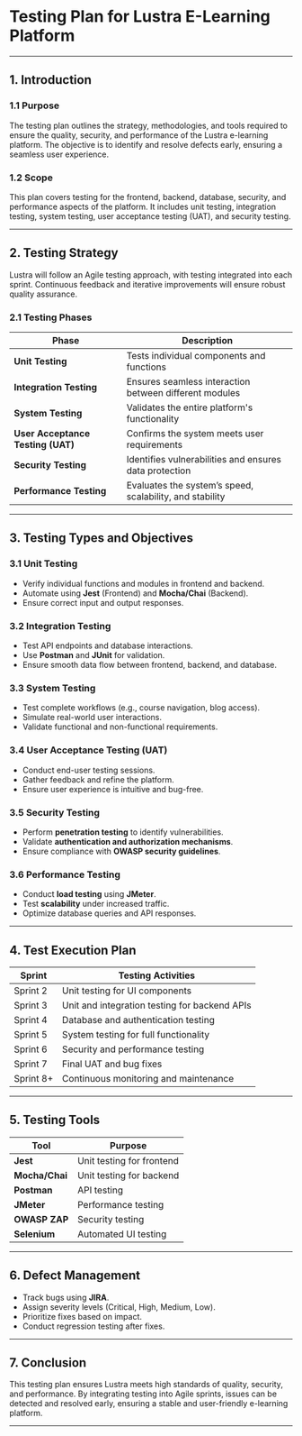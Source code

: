 # **Testing Plan for Lustra E-Learning Platform**

---

## **1. Introduction**

### **1.1 Purpose**
The testing plan outlines the strategy, methodologies, and tools required to ensure the quality, security, and performance of the Lustra e-learning platform. The objective is to identify and resolve defects early, ensuring a seamless user experience.

### **1.2 Scope**
This plan covers testing for the frontend, backend, database, security, and performance aspects of the platform. It includes unit testing, integration testing, system testing, user acceptance testing (UAT), and security testing.

---

## **2. Testing Strategy**
Lustra will follow an Agile testing approach, with testing integrated into each sprint. Continuous feedback and iterative improvements will ensure robust quality assurance.

### **2.1 Testing Phases**

| **Phase**             | **Description** |
|----------------------|----------------|
| **Unit Testing**      | Tests individual components and functions |
| **Integration Testing** | Ensures seamless interaction between different modules |
| **System Testing**    | Validates the entire platform's functionality |
| **User Acceptance Testing (UAT)** | Confirms the system meets user requirements |
| **Security Testing**  | Identifies vulnerabilities and ensures data protection |
| **Performance Testing** | Evaluates the system’s speed, scalability, and stability |

---

## **3. Testing Types and Objectives**

### **3.1 Unit Testing**
- Verify individual functions and modules in frontend and backend.
- Automate using **Jest** (Frontend) and **Mocha/Chai** (Backend).
- Ensure correct input and output responses.

### **3.2 Integration Testing**
- Test API endpoints and database interactions.
- Use **Postman** and **JUnit** for validation.
- Ensure smooth data flow between frontend, backend, and database.

### **3.3 System Testing**
- Test complete workflows (e.g., course navigation, blog access).
- Simulate real-world user interactions.
- Validate functional and non-functional requirements.

### **3.4 User Acceptance Testing (UAT)**
- Conduct end-user testing sessions.
- Gather feedback and refine the platform.
- Ensure user experience is intuitive and bug-free.

### **3.5 Security Testing**
- Perform **penetration testing** to identify vulnerabilities.
- Validate **authentication and authorization mechanisms**.
- Ensure compliance with **OWASP security guidelines**.

### **3.6 Performance Testing**
- Conduct **load testing** using **JMeter**.
- Test **scalability** under increased traffic.
- Optimize database queries and API responses.

---

## **4. Test Execution Plan**

| **Sprint**  | **Testing Activities** |
|------------|----------------------|
| Sprint 2   | Unit testing for UI components |
| Sprint 3   | Unit and integration testing for backend APIs |
| Sprint 4   | Database and authentication testing |
| Sprint 5   | System testing for full functionality |
| Sprint 6   | Security and performance testing |
| Sprint 7   | Final UAT and bug fixes |
| Sprint 8+  | Continuous monitoring and maintenance |

---

## **5. Testing Tools**

| **Tool**       | **Purpose** |
|--------------|------------|
| **Jest**      | Unit testing for frontend |
| **Mocha/Chai** | Unit testing for backend |
| **Postman**   | API testing |
| **JMeter**    | Performance testing |
| **OWASP ZAP** | Security testing |
| **Selenium**  | Automated UI testing |

---

## **6. Defect Management**
- Track bugs using **JIRA**.
- Assign severity levels (Critical, High, Medium, Low).
- Prioritize fixes based on impact.
- Conduct regression testing after fixes.

---

## **7. Conclusion**
This testing plan ensures Lustra meets high standards of quality, security, and performance. By integrating testing into Agile sprints, issues can be detected and resolved early, ensuring a stable and user-friendly e-learning platform.

---

